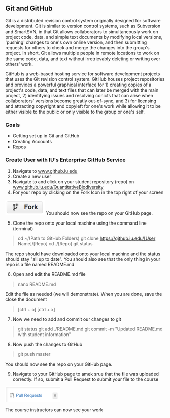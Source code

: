 ## Git and GitHub

Git is a distributed revision control system originally designed for software development. Git is similar to version control systems, such as Subversion and SmartSVN, in that Git allows collaborators to simultaneously work on project code, data, and simple text documents by modifying local versions, 'pushing' changes to one's own online version, and then submitting requests for others to check and merge the changes into the group's project. In short, Git allows multiple people in remote locations to work on the same code, data, and text without irretrievably deleting or writing over others' work.

GitHub is a web-based hosting service for software development projects that uses the Git revision control system. GitHub houses project repositories and provides a powerful graphical interface for 1) creating copies of a project's code, data, and text files that can later be merged with the main project, 2) identifying issues and resolving conicts that can arise when collaborators' versions become greatly out-of-sync, and 3) for licensing and attracting copyright and copyleft for one's work while allowing it to be either visible to the public or only visible to the group or one's self.

### Goals
+ Getting set up in Git and GitHub
+ Creating Accounts
+ Repos

### Create User with IU's Enterprise GitHub Service
1. Navigate to www.github.iu.edu
2. Create a new user
3. Navigate to and click on your student repository (repo) on www.github.iu.edu/QuantitativeBiodiversity
4. For your repo by clicking on the Fork Icon in the top right of your screen <br>
<img src="images/github-fork-btn.png" style="height: 48px;"/> 
  You should now see the repo on your GitHub page.

5. Clone the repo onto your local machine using the command line (terminal)

  > cd ~/(Path to GitHub Folders)
  > git clone https://github.iu.edu/[User Name]/[Repo]
  > cd ./[Repo]
  > git status

  The repo should have downloaded onto your local machine and the status should stay "all up to date". You should also see that the only thing in your repo is a file named README.md

6. Open and edit the README.md file

  > nano README.md

  Edit the file as needed (we will demonstrate). When you are done, save the close the document

  > [ctrl + o]
  > [ctrl + x]

7. Now we need to add and commit our changes to git

  > git status
  > git add ./README.md
  > git commit -m "Updated README.md with student information"

8. Now push the changes to GitHub

  > git push master

  You should now see the repo on your GitHub page.

9. Navigate to your GitHub page to amek srue that the file was uploaded correctly. If so, submit a Pull Request to submit your file to the course

<img src="images/github-pull-request-btn.png" style="height: 48px;"/>

  The course instructors can now see your work

